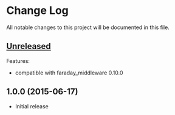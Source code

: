 # Change Log

All notable changes to this project will be documented in this file.

## [Unreleased]

Features:

  - compatible with faraday_middleware 0.10.0

## 1.0.0 (2015-06-17)

- Initial release

[Unreleased]: https://github.com/spectator/affirm/compare/v1.0.0...HEAD
